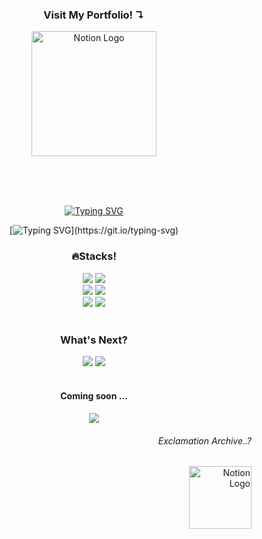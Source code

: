 <div align="center">

  <span>
    <h3>Visit My Portfolio! ↴ </h3>
    <a href="https://sparkly-report-5cc.notion.site/cad30c98023042a1a1af99519a58031b?pvs=74">
      <img src="https://img.shields.io/badge/Notion Portfolio-0489B1?style=plastic&logo=Notion&logoColor=white" width="200" height="auto" alt="Notion Logo"/>
    </a>
  </span>

  </br></br></br>

<!--

<div align="center">
  
  ![header](https://capsule-render.vercel.app/api?type=venom&height=230&color=gradient)

</div>

-->



<!--

[![Typing SVG](https://readme-typing-svg.demolab.com?font=Noto+Sans+KR&pause=1000&color=D9F7EF&random=false&width=435&lines=%EC%95%88%EB%85%95%ED%95%98%EC%84%B8%EC%9A%94!+%F0%9F%91%8B;%EB%9A%9D%EB%94%B1%EB%9A%9D%EB%94%B1+%EC%97%94%EC%A7%80%EB%8B%88%EC%96%B4+%EC%9E%84%ED%83%9C%EA%B7%9C%EC%9E%85%EB%8B%88%EB%8B%A4!)](https://git.io/typing-svg)

-->

  
  [![Typing SVG](https://readme-typing-svg.demolab.com?font=Noto+Sans+KR&weight=600&duration=3000&pause=7000&color=D9F7EF&center=true&vCenter=true&random=false&width=435&height=25&lines=%EC%95%88%EB%85%95%ED%95%98%EC%84%B8%EC%9A%94!%F0%9F%91%8B)](https://git.io/typing-svg)
  
  [![Typing SVG](https://readme-typing-svg.demolab.com?font=Noto+Sans+KR&duration=3000&pause=7000&color=D9F7EF&center=true&vCenter=true&random=false&width=435&height=25&lines=%EB%9A%9D%EB%94%B1%EB%9A%9D%EB%94%B1+%EC%97%94%EC%A7%80%EB%8B%88%EC%96%B4+%EC%9E%84%ED%83%9C%EA%B7%9C%EC%9E%85%EB%8B%88%EB%8B%A4!)](https://git.io/typing-svg)


  <div>
    <h3>
      🔥Stacks!
    </h3>
    <span>
      <img src="https://img.shields.io/badge/Python-222222?style=for-the-badge&logo=Python&logoColor=white">
      <img src="https://img.shields.io/badge/JavaScript-222222?style=for-the-badge&logo=JavaScript&logoColor=white">
    </span>
  </div>
  
  <div>
    <span>
      <img src="https://img.shields.io/badge/Tensorflow-222222?style=for-the-badge&logo=Tensorflow&logoColor=white">
      <img src="https://img.shields.io/badge/Pytorch-222222?style=for-the-badge&logo=Pytorch&logoColor=white"> 
    </span>
  </div>
  
  <div>
     <span>
      <img src="https://img.shields.io/badge/Django-222222?style=for-the-badge&logo=Django&logoColor=white">
      <img src="https://img.shields.io/badge/React&Native-222222?style=for-the-badge&logo=React&logoColor=white">  
    </span>
  </div>
  
  <br/>
  
  <div>
    <h3>
      What's Next?
    </h3>
    <span>
      <img src="https://img.shields.io/badge/Java-222222?style=for-the-badge&logo=OpenJDK&logoColor=white">
      <img src="https://img.shields.io/badge/Spring-222222?style=for-the-badge&logo=spring&logoColor=white">  
    </span>
  </div>
  
  <br/>
  
  <div>
    <h4>
      Coming soon ...
    </h4>
    <span>
      <img src="https://img.shields.io/badge/Giihub Pages-222222?style=for-the-badge&logo=githubpages&logoColor=white">
    </span>
  </div>

</div>

<div align='right'>
  
  ###### Exclamation Archive..?
  <a href="https://sparkly-report-5cc.notion.site/5db8aa4a32874fe9894f016fc8c16924">
    <img src="https://img.shields.io/badge/Exclamation Archive-6E6E6E?style=plastic&logo=Notion&logoColor=white" width="100" height="auto" alt="Notion Logo"/>
  </a>

</div>




